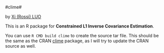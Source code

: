 #clime#

by [Xi (Rossi) LUO](https://bigcomplexdata.com)

This is an R package for **Constrained L1 Inverse Covariance Estimation**. 

You can use `R CMD build clime` to create the source tar file. This should be the same as the CRAN [clime](https://CRAN.R-project.org/package=clime)  package, as I will try to update the CRAN source as well. 
